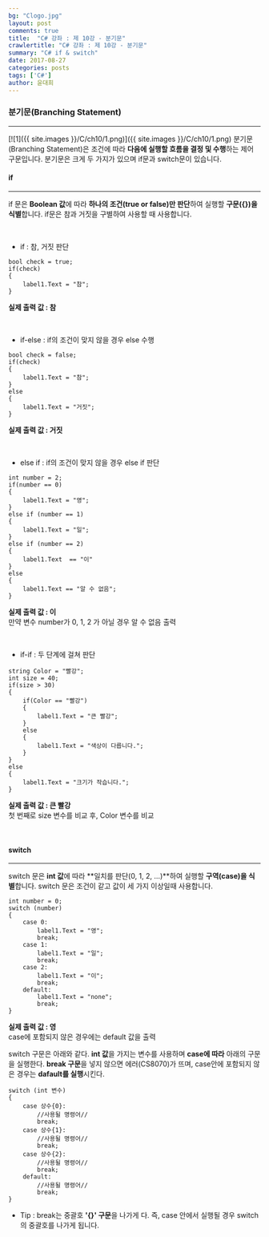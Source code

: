 ```yaml
---
bg: "Clogo.jpg"
layout: post
comments: true
title:  "C# 강좌 : 제 10강 - 분기문"
crawlertitle: "C# 강좌 : 제 10강 - 분기문"
summary: "C# if & switch"
date: 2017-08-27
categories: posts
tags: ['C#']
author: 윤대희
---
```


### 분기문(Branching Statement) ###
----------
[![1]({{ site.images }}/C/ch10/1.png)]({{ site.images }}/C/ch10/1.png)
분기문 (Branching Statement)은 조건에 따라 **다음에 실행할 흐름을 결정 및 수행**하는 제어 구문입니다. 분기문은 크게 두 가지가 있으며 if문과 switch문이 있습니다.

#### if ####
----------
if 문은 **Boolean 값**에 따라 **하나의 조건(true or false)만 판단**하여 실행할 **구문({})을 식별**합니다. if문은 참과 거짓을 구별하여 사용할 때 사용합니다.

<br>

*    if : 참, 거짓 판단

```c#:
bool check = true;
if(check)
{
    label1.Text = "참";
}
```

**실제 출력 값 : 참**

<br>

* if-else : if의 조건이 맞지 않을 경우 else 수행

```c#:
bool check = false;
if(check)
{
    label1.Text = "참";
}
else
{
    label1.Text = "거짓";
}
```

**실제 출력 값 : 거짓**

<br>

* else if : if의 조건이 맞지 않을 경우 else if 판단

```c#:
int number = 2;
if(number == 0)
{
    label1.Text = "영";
}
else if (number == 1)
{
    label1.Text = "일";
}
else if (number == 2)
{
    label1.Text  == "이"
}
else
{
    label1.Text == "알 수 없음";
}
```

**실제 출력 값 : 이**<br>
만약 변수 number가 0, 1, 2 가 아닐 경우 알 수 없음 출력

<br>

* if-if : 두 단계에 걸쳐 판단

```c#:
string Color = "빨강";
int size = 40;
if(size > 30)
{
    if(Color == "빨강")
    { 
        label1.Text = "큰 빨강";
    }    
    else
    {
        label1.Text = "색상이 다릅니다.";
    }
}
else
{
    label1.Text = "크기가 작습니다.";
}
```

**실제 출력 값 : 큰 빨강**<br>
첫 번째로 size 변수를 비교 후, Color 변수를 비교

<br>

#### switch ####
----------

switch 문은 **int 값**에 따라 **일치를 판단(0, 1, 2, ...)**하여 실행할 **구역(case)을 식별**합니다. switch 문은 조건이 같고 값이 세 가지 이상일때 사용합니다.

```c#:
int number = 0;
switch (number)
{
    case 0:
        label1.Text = "영";
        break;
    case 1:
        label1.Text = "일";
        break;
    case 2:
        label1.Text = "이";
        break;
    default:
        label1.Text = "none";
        break;
}
```

**실제 출력 값 : 영**<br>
case에 포함되지 않은 경우에는 default 값을 출력

switch 구문은 아래와 같다. **int 값**을 가지는 변수를 사용하며 **case에 따라** 아래의 구문을 실행한다. **break 구문**을 넣지 않으면 에러(CS8070)가 뜨며, case안에 포함되지 않은 경우는 **dafault를 실행**시킨다.

```c#:
switch (int 변수)
{
    case 상수{0}:
        //사용될 명령어//
        break;
    case 상수{1}:
        //사용될 명령어//
        break;
    case 상수{2}:
        //사용될 명령어//
        break;
    default:
        //사용될 명령어//
        break;
}
```

* Tip : break는 중괄호 **'{}' 구문**을 나가게 다. 즉, case 안에서 실행될 경우 switch의 중괄호를 나가게 됩니다.
